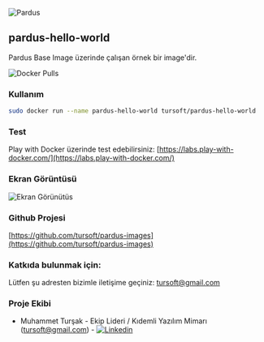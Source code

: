 ![Pardus](https://raw.githubusercontent.com/tursoft/pardus-images/master/_resources/images/pardus.on.docker.white.png)
## pardus-hello-world

Pardus Base Image üzerinde çalışan örnek bir image'dir.

![Docker Pulls](https://img.shields.io/docker/pulls/tursoft/pardus-hello-world.svg)

### Kullanım
```sh
sudo docker run --name pardus-hello-world tursoft/pardus-hello-world
```

### Test
Play with Docker üzerinde test edebilirsiniz:
[https://labs.play-with-docker.com/](https://labs.play-with-docker.com/)

### Ekran Görüntüsü

![Ekran Görünütüs](https://raw.githubusercontent.com/tursoft/pardus-images/master/images-ready/pardus-hello-world/resources/screenshoots/pardus-hello-world.screenshoot1.jpg)

### Github Projesi
[https://github.com/tursoft/pardus-images](https://github.com/tursoft/pardus-images)

### Katkıda bulunmak için:
Lütfen şu adresten bizimle iletişime geçiniz: tursoft@gmail.com

### Proje Ekibi
* Muhammet Turşak - Ekip Lideri / Kıdemli Yazılım Mimarı (tursoft@gmail.com) - [![Linkedin](https://raw.githubusercontent.com/tursoft/pardus-images/master/_resources/images/linkedin-icon.18x18.png)](https://www.linkedin.com/in/tursoft/)
